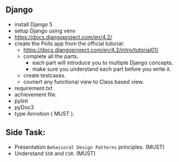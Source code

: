 Django 
--

* install Django 5
* setup Django using venv
* https://docs.djangoproject.com/en/4.2/
* create the Polls app from the official tutorial:
  * https://docs.djangoproject.com/en/4.2/intro/tutorial01/
  * complete all the parts.
    * each part will introduce you to multiple Django concepts.
    * make sure you understand each part before you write it.
  * create testcases.
  * covnert any functional view to Class based view.
* requirement.txt
* achievement file.
* pylint
* pyDoc3
* type Annotion ( MUST ).



Side Task:
--
  * Presentation `Behavioral Design Patterns` principles. (MUST)
  * Understand `SSR` and `CSR`. (MUST)
